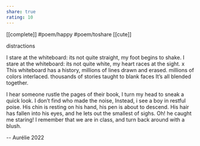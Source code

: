 ```yaml
---
share: true
rating: 10
---
```

[[complete]] #poem/happy #poem/toshare [[cute]]

distractions

I stare at the whiteboard: its not quite straight,
my foot begins to shake.
I stare at the whiteboard: its not quite white,
my heart races at the sight. x
This whiteboard has a history,
millions of lines drawn and erased.
millions of colors interlaced.
thousands of stories taught to blank faces
It’s all blended together.
  
I hear someone rustle the pages of their book,
I turn my head to sneak a quick look.
I don’t find who made the noise,
Instead, i see a boy in restful poise.
His chin is resting on his hand,
his pen is about to descend.
His hair has fallen into his eyes,
and he lets out the smallest of sighs.
Oh! he caught me staring!
I remember that we are in class,
and turn back around with a blush.

-- Aurélie 2022